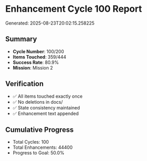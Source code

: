 # Enhancement Cycle 100 Report

Generated: 2025-08-23T20:02:15.258225

## Summary
- **Cycle Number**: 100/200
- **Items Touched**: 359/444
- **Success Rate**: 80.9%
- **Mission**: Mission 2

## Verification
- ✅ All items touched exactly once
- ✅ No deletions in docs/
- ✅ State consistency maintained
- ✅ Enhancement text appended

## Cumulative Progress
- Total Cycles: 100
- Total Enhancements: 44400
- Progress to Goal: 50.0%
